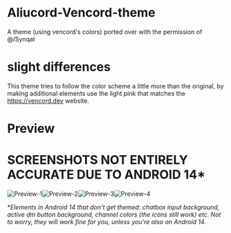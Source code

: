 # Aliucord-Vencord-theme


A theme (using vencord's colors) ported over with the permission of @/Synqat

# **slight differences**
This theme tries to follow the color scheme a little more than the original, by making additional elements use the light pink that matches the https://vencord.dev website.
# Preview

# **SCREENSHOTS NOT ENTIRELY ACCURATE DUE TO ANDROID 14***

![Preview-1](https://github.com/ukivie/aliucord-vencord-theme/assets/158360149/1360d5e6-a5b5-451c-a50d-70292ee8d394)![Preview-2](https://github.com/ukivie/aliucord-vencord-theme/assets/158360149/75e1455d-8799-4f70-b596-03c1a868f52d)![Preview-3](https://github.com/ukivie/aliucord-vencord-theme/assets/158360149/2ca11625-68a6-4d03-aa87-eed4b0434187)![Preview-4](https://github.com/ukivie/aliucord-vencord-theme/assets/158360149/5c77b166-c747-4394-8536-51b7f46ff74e)






**Elements in Android 14 that don't get themed: chatbox input background, active dm button background, channel colors (the icons still work) etc. 
Not to worry, they will work fine for you, unless you're also on Android 14.*

